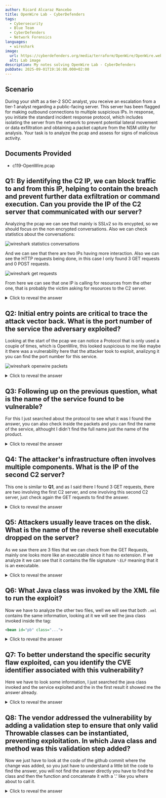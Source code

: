 ```yaml
---
author: Ricard Alcaraz Mancebo
title: OpenWire Lab - CyberDefenders
tags:
  - Cybersecurity
  - Blue Team
  - CyberDefenders
  - Network Forensics
languages:
  - wireshark
image:
  url: https://cyberdefenders.org/media/terraform/OpenWire/OpenWire.webp
  alt: Lab image
description: My notes solving OpenWire Lab - CyberDefenders
pubDate: 2025-09-01T19:16:00.000+02:00
---
```

## Scenario

During your shift as a tier-2 SOC analyst, you receive an escalation from a tier-1 analyst regarding a public-facing server. This server has been flagged for making outbound connections to multiple suspicious IPs. In response, you initiate the standard incident response protocol, which includes isolating the server from the network to prevent potential lateral movement or data exfiltration and obtaining a packet capture from the NSM utility for analysis. Your task is to analyze the pcap and assess for signs of malicious activity.

## Documents Provided

- c119-OpenWire.pcap

## Q1: By identifying the C2 IP, we can block traffic to and from this IP, helping to contain the breach and prevent further data exfiltration or command execution. Can you provide the IP of the C2 server that communicated with our server?

Analyzing the pcap we can see that mainly is SSLv2 so its encypted, so we should focus on the non encrypted conversations. Also we can check statistics about the conversations:

![wireshark statistics conversations](/images/openwire-lab/q1-1.png)

And we can see that there are two IPs having more interaction. Also we can see the HTTP requests being done, in this case I only found 3 GET requests and 0 POST requests.

![wireshark get requests](/images/openwire-lab/q1-2.png)

From here we can see that one IP is calling for resources from the other one, that is probably the victim asking for resources to the C2 server.

<details>
  <summary>Click to reveal the answer</summary>
  <div>
    146.190.21.92
  </div>
</details>

## Q2: Initial entry points are critical to trace the attack vector back. What is the port number of the service the adversary exploited?

Looking at the start of the pcap we can notice a Protocol that is only used a couple of times, which is OpenWire, this looked suspicious to me like maybe it there was a vulnerability here that the attacker took to exploit, analizyng it you can find the port number for this service.

![wireshark openwire packets](/images/openwire-lab/q2.png)

<details>
  <summary>Click to reveal the answer</summary>
  <div>
    61616
  </div>
</details>

## Q3: Following up on the previous question, what is the name of the service found to be vulnerable?

For this I just searched about the protocol to see what it was I found the answer, you can also check inside the packets and you can find the name of the service, althought I didn't find the full name just the name of the product.

<details>
  <summary>Click to reveal the answer</summary>
  <div>
    Apache ActiveMQ
  </div>
</details>

## Q4: The attacker's infrastructure often involves multiple components. What is the IP of the second C2 server?

This one is similar to **Q1**, and as I said there I found 3 GET requests, there are two involving the first C2 server, and one involving this second C2 server, just check again the GET requests to find the answer.

<details>
  <summary>Click to reveal the answer</summary>
  <div>
    128.199.52.72
  </div>
</details>

## Q5: Attackers usually leave traces on the disk. What is the name of the reverse shell executable dropped on the server?

As we saw there are 3 files that we can check from the GET Requests, mainly one looks more like an executable since it has no extension. If we analyze it we can see that it contains the file signature `␡ELF` meaning that it is an executable.

<details>
  <summary>Click to reveal the answer</summary>
  <div>
    docker
  </div>
</details>


## Q6: What Java class was invoked by the XML file to run the exploit?

Now we have to analyze the other two files, well we will see that both `.xml` contains the same information, looking at it we will see the java class invoked inside the tag:

```xml
<bean id="pb" class="...">
```

<details>
  <summary>Click to reveal the answer</summary>
  <div>
    java.lang.ProcessBuilder
  </div>
</details>

## Q7: To better understand the specific security flaw exploited, can you identify the CVE identifier associated with this vulnerability?

Here we have to look some information, I just searched the java class invoked and the service exploited and the in the first result it showed me the answer already.


<details>
  <summary>Click to reveal the answer</summary>
  <div>
    CVE-2023-46604
  </div>
</details>

## Q8: The vendor addressed the vulnerability by adding a validation step to ensure that only valid Throwable classes can be instantiated, preventing exploitation. In which Java class and method was this validation step added?

Now we just have to look at the code of the github commit where the change was added, so you just have to understand a little bit the code to find the answer, you will not find the answer directly you have to find the class and then the function and concatenate it with a '.' like you where about to call it.


<details>
  <summary>Click to reveal the answer</summary>
  <div>
    BaseDataStreamMarshaller.createThrowable
  </div>
</details>
